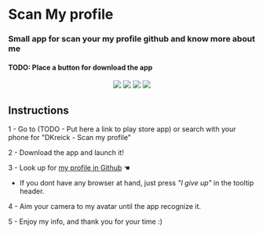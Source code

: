 # Scan My profile

### Small app for scan your my profile github and know more about me

#### TODO: Place a button for download the app

<p align="center"><img src="https://img.shields.io/badge/Version-2018.2.17-brightgreen.svg"/> <img src="https://img.shields.io/badge/Status-In development-yellow.svg"/> <img src="https://img.shields.io/badge/Contribuitors-Welcome-blue.svg"/> <img src="https://img.shields.io/badge/Build Version-1.0-orange.svg"/></p> 


## Instructions 

1 - Go to (TODO - Put here a link to play store app) or search with your phone for "DKreick - Scan my profile"  

2 - Download the app and launch it!

3 - Look up for [my profile in Github](https://github.com/Dkreick) ☚

* If you dont have any browser at hand, just press *"I give up"* in the tooltip header.

4 - Aim your camera to my avatar until the app recognize it.

5 - Enjoy my info, and thank you for your time :)

